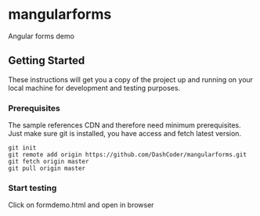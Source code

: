 # mangularforms
Angular forms demo

## Getting Started

These instructions will get you a copy of the project up and running on your local machine for development and testing purposes. 

### Prerequisites

The sample references CDN and therefore need minimum prerequisites. Just make sure git is installed, you have access and fetch latest version. 

```
git init
git remote add origin https://github.com/DashCoder/mangularforms.git
git fetch origin master
git pull origin master
```

### Start testing
Click on formdemo.html and open in browser
